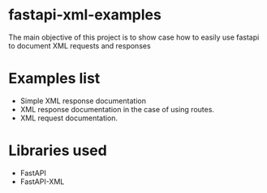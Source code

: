 # fastapi-xml-examples
The main objective of this project is to show case how to easily use fastapi to document XML requests and responses

# Examples list

* Simple XML response documentation
* XML response documentation in the case of using routes.
* XML request documentation.

# Libraries used
* FastAPI
* FastAPI-XML
